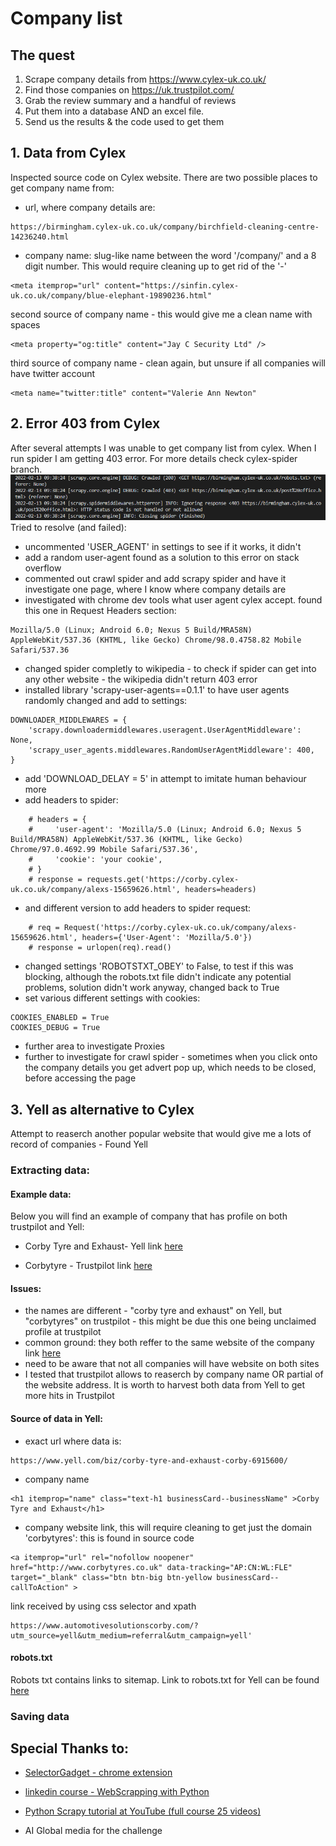 # Company list

## The quest

1. Scrape company details from https://www.cylex-uk.co.uk/
2. Find those companies on https://uk.trustpilot.com/
3. Grab the review summary and a handful of reviews
4. Put them into a database AND an excel file.
5. Send us the results & the code used to get them

## 1. Data from Cylex
Inspected source code on Cylex website. There are two possible places to get company name from:
- url, where company details are:
```
https://birmingham.cylex-uk.co.uk/company/birchfield-cleaning-centre-14236240.html
```
- company name:
slug-like name between the word '/company/' and a 8 digit number. This would require cleaning up to get rid of the '-'
```
<meta itemprop="url" content="https://sinfin.cylex-uk.co.uk/company/blue-elephant-19890236.html"
```
second source of company name - this would give me a clean name with spaces

```
<meta property="og:title" content="Jay C Security Ltd" />
```
third source of company name - clean again, but unsure if all companies will have twitter account
```
<meta name="twitter:title" content="Valerie Ann Newton" 
```
## 2. Error 403 from Cylex

After several attempts I was unable to get company list from cylex. When I run spider I am getting 403 error. For more details check cylex-spider branch.
![error 403](find_company/static/01-error-403.PNG)
 Tried to resolve (and failed):
- uncommented 'USER_AGENT' in settings to see if it works, it didn't
- add a random user-agent found as a solution to this error on stack overflow
- commented out crawl spider and add scrapy spider and have it investigate one page, where I know where company details are
- investigated with chrome dev tools what user agent cylex accept. found this one in Request Headers section:
```
Mozilla/5.0 (Linux; Android 6.0; Nexus 5 Build/MRA58N) AppleWebKit/537.36 (KHTML, like Gecko) Chrome/98.0.4758.82 Mobile Safari/537.36
```
- changed spider completly to wikipedia - to check if spider can get into any other website - the wikipedia didn't return 403 error
- installed library 'scrapy-user-agents==0.1.1' to have user agents randomly changed and add to settings:
```
DOWNLOADER_MIDDLEWARES = {
    'scrapy.downloadermiddlewares.useragent.UserAgentMiddleware': None,
    'scrapy_user_agents.middlewares.RandomUserAgentMiddleware': 400,
}
```
- add 'DOWNLOAD_DELAY = 5' in attempt to imitate human behaviour more
- add headers to spider:
```
    # headers = {
    #     'user-agent': 'Mozilla/5.0 (Linux; Android 6.0; Nexus 5 Build/MRA58N) AppleWebKit/537.36 (KHTML, like Gecko) Chrome/97.0.4692.99 Mobile Safari/537.36',
    #     'cookie': 'your cookie',
    # }
    # response = requests.get('https://corby.cylex-uk.co.uk/company/alexs-15659626.html', headers=headers)
```
- and different version to add headers to spider request:
```
    # req = Request('https://corby.cylex-uk.co.uk/company/alexs-15659626.html', headers={'User-Agent': 'Mozilla/5.0'})
    # response = urlopen(req).read()
```
- changed settings 'ROBOTSTXT_OBEY' to False, to test if this was blocking, although the robots.txt file didn't indicate any potential problems, solution didn't work anyway, changed back to True
- set various different settings with cookies:
```
COOKIES_ENABLED = True
COOKIES_DEBUG = True
```

- further area to investigate Proxies
- further to investigate for crawl spider - sometimes when you click onto the company details you get advert pop up, which needs to be closed, before accessing the page

## 3. Yell as alternative to Cylex

Attempt to reaserch another popular website that would give me a lots of record of companies - Found Yell
### Extracting data:

#### Example data:

Below you will find an example of company that has profile on both trustpilot and Yell: 

- Corby Tyre and Exhaust- Yell link [here](https://www.yell.com/biz/corby-tyre-and-exhaust-corby-6915600/)

- Corbytyre - Trustpilot link [here](https://uk.trustpilot.com/review/www.corbytyres.co.uk)

#### Issues:
- the names are different - "corby tyre and exhaust" on Yell, but "corbytyres" on trustpilot - this might be due this one being unclaimed profile at trustpilot
- common ground: they both reffer to the same website of the company link [here](www.corbytyres.co.uk)
- need to be aware that not all companies will have website on both sites
- I tested that trustpilot allows to reaserch by company name OR partial of the website address. It is worth to harvest both data from Yell to get more hits in Trustpilot

#### Source of data in Yell:
- exact url where data is:
```
https://www.yell.com/biz/corby-tyre-and-exhaust-corby-6915600/
```

- company name
```
<h1 itemprop="name" class="text-h1 businessCard--businessName" >Corby Tyre and Exhaust</h1>
```

- company website link, this will require cleaning to get just the domain 'corbytyres':
this is found in source code
```
<a itemprop="url" rel="nofollow noopener" href="http://www.corbytyres.co.uk" data-tracking="AP:CN:WL:FLE" target="_blank" class="btn btn-big btn-yellow businessCard--callToAction" >
```
link received by using css selector and xpath
```
https://www.automotivesolutionscorby.com/?utm_source=yell&utm_medium=referral&utm_campaign=yell'
```

#### robots.txt
Robots txt contains links to sitemap. Link to robots.txt for Yell can be found [here](https://www.yell.com/robots.txt)

### Saving data




## Special Thanks to:

- [SelectorGadget - chrome extension](https://chrome.google.com/webstore/detail/selectorgadget/mhjhnkcfbdhnjickkkdbjoemdmbfginb/related?hl=en)

- [linkedin course  - WebScrapping with Python](https://www.linkedin.com/feed/update/urn:li:activity:6897559949699088384/)

- [Python Scrapy tutorial at YouTube (full course 25 videos)](https://youtu.be/ve_0h4Y8nuI)

- AI Global media for the challenge